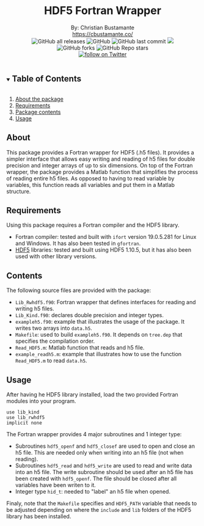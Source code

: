 <!-- TITLE -->
<h1 align="center">HDF5 Fortran Wrapper</h1>
<p align="center">
    By: Christian Bustamante <br>
    <a href="https://cbustamante.co">https://cbustamante.co/</a><br>
    <img alt="GitHub all releases" src="https://img.shields.io/github/downloads/cbusta/hdf5_wrapper/total">
    <img alt="GitHub" src="https://img.shields.io/github/license/cbusta/hdf5_wrapper">
    <img alt="GitHub last commit" src="https://img.shields.io/github/last-commit/cbusta/hdf5_wrapper?color=orange">
    <img src="https://img.shields.io/badge/Fortran-F90-blueviolet">
    <br>
    <img alt="GitHub forks" src="https://img.shields.io/github/forks/cbusta/hdf5_wrapper?style=social">
    <img alt="GitHub Repo stars" src="https://img.shields.io/github/stars/cbusta/hdf5_wrapper?style=social">
    <br>
    <a href="https://twitter.com/intent/follow?screen_name=cdbusta"><img src="https://img.shields.io/twitter/follow/cdbusta?style=social&logo=twitter" alt="follow on Twitter"></a>
  </p>
</p>

<!-- TABLE OF CONTENTS -->
<details open="open">
  <summary><h2 style="display: inline-block">Table of Contents</h2></summary>
  <ol>
    <li><a href="#about">About the package</a></li>
    <li><a href="#requirements">Requirements</a></li>
    <li><a href="#contents">Package contents</a></li>
    <li><a href="#usage">Usage</a></li>
  </ol>
</details>

## About
This package provides a Fortran wrapper for HDF5 (.h5 files). 
It provides a simpler interface that allows easy writing and reading of h5 files for double precision and integer arrays of up to six dimensions.
On top of the Fortran wrapper, the package provides a Matlab function that simplifies the process of reading entire h5 files. 
As opposed to having to read variable by variables, this function reads all variables and put them in a Matlab structure.

## Requirements
Using this package requires a Fortran compiler and the HDF5 library.
- Fortran compiler: tested and built with `ifort` version 19.0.5.281 for Linux and Windows. It has also been tested in `gfortran`.
- [HDF5](https://www.hdfgroup.org/solutions/hdf5/) libraries: tested and built using HDF5 1.10.5, but it has also been used with other library versions.

## Contents
The following source files are provided with the package:
- `Lib_Rwhdf5.f90`: Fortran wrapper that defines interfaces for reading and writing h5 files.
- `Lib_Kind.f90`: declares double precision and integer types.
- `exampleh5.f90`: example that illustrates the usage of the package. It writes two arrays into `data.h5`.
- `Makefile`: used to build `exampleh5.f90`. It depends on `tree.dep` that specifies the compilation order.
- `Read_HDF5.m`: Matlab function that reads and h5 file.
- `example_readh5.m`: example that illustrates how to use the function `Read_HDF5.m` to read `data.h5`.


## Usage
After having he HDF5 library installed, load the two provided Fortran modules into your program.
```
use lib_kind
use lib_rwhdf5
implicit none
```
The Fortran wrapper provides 4 major subroutines and 1 integer type: 
- Subroutines `hdf5_openf` and `hdf5_closef` are used to open and close an h5 file. This are needed only when writing into an h5 file (not when reading).
- Subroutines `hdf5_read` and `hdf5_write` are used to read and write data into an h5 file. The write subroutine should be used after an h5 file has been created with `hdf5_openf`. The file should be closed after all variables have been writen to it.
- Integer type `hid_t`: needed to "label" an h5 file when opened.

Finaly, note that the `Makefile` specifies and `HDF5_PATH` variable that needs to be adjusted depending on where the `include` and `lib` folders of the HDF5 library has been installed.
